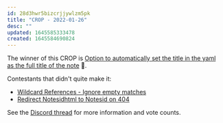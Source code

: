 ```yaml
---
id: 28d3hwr5bizcrjjywlzm5pk
title: "CROP - 2022-01-26"
desc: ""
updated: 1645585333478
created: 1645584690824
---
```


The winner of this CROP is [Option to automatically set the title in the yaml as the full title of the note](https://github.com/dendronhq/dendron/issues/613) 🎉.

Contestants that didn't quite make it:

-   [Wildcard References - Ignore empty matches](https://github.com/dendronhq/dendron/issues/363)
-   [Redirect Notesidhtml to Notesid on 404](https://github.com/dendronhq/dendron/issues/1803)

See the [Discord thread](https://discord.com/channels/717965437182410783/739186036495876126/935936116140441620) for more information and vote counts.
